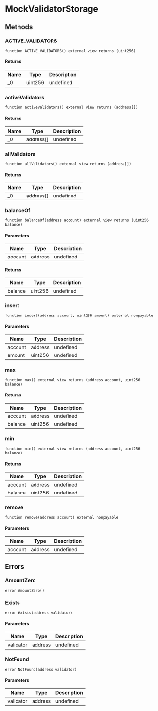 # MockValidatorStorage









## Methods

### ACTIVE_VALIDATORS

```solidity
function ACTIVE_VALIDATORS() external view returns (uint256)
```






#### Returns

| Name | Type | Description |
|---|---|---|
| _0 | uint256 | undefined |

### activeValidators

```solidity
function activeValidators() external view returns (address[])
```






#### Returns

| Name | Type | Description |
|---|---|---|
| _0 | address[] | undefined |

### allValidators

```solidity
function allValidators() external view returns (address[])
```






#### Returns

| Name | Type | Description |
|---|---|---|
| _0 | address[] | undefined |

### balanceOf

```solidity
function balanceOf(address account) external view returns (uint256 balance)
```





#### Parameters

| Name | Type | Description |
|---|---|---|
| account | address | undefined |

#### Returns

| Name | Type | Description |
|---|---|---|
| balance | uint256 | undefined |

### insert

```solidity
function insert(address account, uint256 amount) external nonpayable
```





#### Parameters

| Name | Type | Description |
|---|---|---|
| account | address | undefined |
| amount | uint256 | undefined |

### max

```solidity
function max() external view returns (address account, uint256 balance)
```






#### Returns

| Name | Type | Description |
|---|---|---|
| account | address | undefined |
| balance | uint256 | undefined |

### min

```solidity
function min() external view returns (address account, uint256 balance)
```






#### Returns

| Name | Type | Description |
|---|---|---|
| account | address | undefined |
| balance | uint256 | undefined |

### remove

```solidity
function remove(address account) external nonpayable
```





#### Parameters

| Name | Type | Description |
|---|---|---|
| account | address | undefined |




## Errors

### AmountZero

```solidity
error AmountZero()
```






### Exists

```solidity
error Exists(address validator)
```





#### Parameters

| Name | Type | Description |
|---|---|---|
| validator | address | undefined |

### NotFound

```solidity
error NotFound(address validator)
```





#### Parameters

| Name | Type | Description |
|---|---|---|
| validator | address | undefined |


